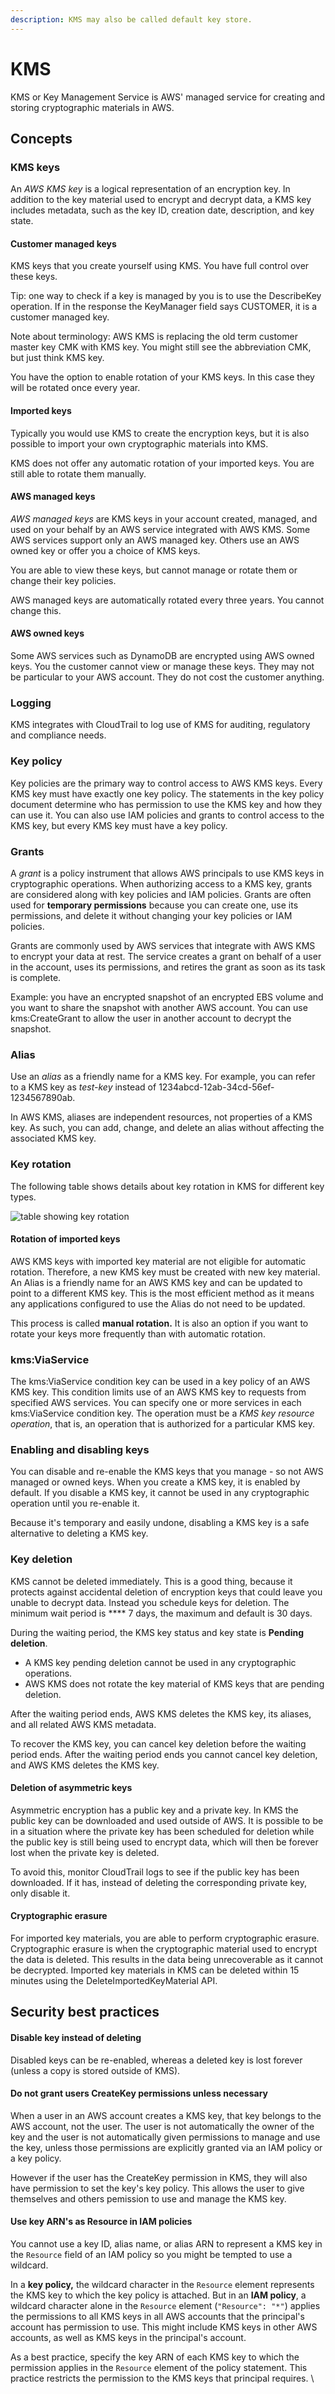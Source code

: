 ```yaml
---
description: KMS may also be called default key store.
---
```


# KMS

KMS or Key Management Service is AWS' managed service for creating and storing cryptographic materials in AWS.&#x20;

## Concepts&#x20;

### KMS keys

An _AWS KMS key_ is a logical representation of an encryption key. In addition to the key material used to encrypt and decrypt data, a KMS key includes metadata, such as the key ID, creation date, description, and key state.

#### Customer managed keys

KMS keys that you create yourself using KMS. You have full control over these keys.&#x20;

Tip: one way to check if a key is managed by you is to use the DescribeKey operation. If in the response the KeyManager field says CUSTOMER, it is a customer managed key.&#x20;

Note about terminology: AWS KMS is replacing the old term customer master key CMK with KMS key. You might still see the abbreviation CMK, but just think KMS key.&#x20;

You have the option to enable rotation of your KMS keys. In this case they will be rotated once every year.

#### Imported keys

Typically you would use KMS to create the encryption keys, but it is also possible to import your own cryptographic materials into KMS.&#x20;

KMS does not offer any automatic rotation of your imported keys. You are still able to rotate them manually.&#x20;

#### AWS managed keys

_AWS managed keys_ are KMS keys in your account created, managed, and used on your behalf by an AWS service integrated with AWS KMS. Some AWS services support only an AWS managed key. Others use an AWS owned key or offer you a choice of KMS keys.

You are able to view these keys, but cannot manage or rotate them or change their key policies.&#x20;

AWS managed keys are automatically rotated every three years. You cannot change this.

#### AWS owned keys

Some AWS services such as DynamoDB are encrypted using AWS owned keys. You the customer cannot view or manage these keys. They may not be particular to your AWS account. They do not cost the customer anything.&#x20;

### Logging

KMS integrates with CloudTrail to log use of KMS for auditing, regulatory and compliance needs.&#x20;

### Key policy

Key policies are the primary way to control access to AWS KMS keys. Every KMS key must have exactly one key policy. The statements in the key policy document determine who has permission to use the KMS key and how they can use it. You can also use IAM policies and grants to control access to the KMS key, but every KMS key must have a key policy.

### Grants

A _grant_ is a policy instrument that allows AWS principals to use KMS keys in cryptographic operations.  When authorizing access to a KMS key, grants are considered along with key policies and IAM policies. Grants are often used for **temporary permissions** because you can create one, use its permissions, and delete it without changing your key policies or IAM policies.

Grants are commonly used by AWS services that integrate with AWS KMS to encrypt your data at rest. The service creates a grant on behalf of a user in the account, uses its permissions, and retires the grant as soon as its task is complete.

Example: you have an encrypted snapshot of an encrypted EBS volume and you want to share the snapshot with another AWS account. You can use kms:CreateGrant to allow the user in another account to decrypt the snapshot.&#x20;

### Alias

Use an _alias_ as a friendly name for a KMS key. For example, you can refer to a KMS key as _test-key_ instead of 1234abcd-12ab-34cd-56ef-1234567890ab.

In AWS KMS, aliases are independent resources, not properties of a KMS key. As such, you can add, change, and delete an alias without affecting the associated KMS key.&#x20;

### Key rotation

The following table shows details about key rotation in KMS for different key types.&#x20;

![table showing key rotation](<../../../.gitbook/assets/image (3).png>)

#### Rotation of imported keys

AWS KMS keys with imported key material are not eligible for automatic rotation. Therefore, a new KMS key must be created with new key material. An Alias is a friendly name for an AWS KMS key and can be updated to point to a different KMS key. This is the most efficient method as it means any applications configured to use the Alias do not need to be updated.

This process is called **manual rotation.** It is also an option if you want to rotate your keys more frequently than with automatic rotation.

### kms:ViaService

The kms:ViaService condition key can be used in a key policy of an AWS KMS key. This condition limits use of an AWS KMS key to requests from specified AWS services. You can specify one or more services in each kms:ViaService condition key. The operation must be a _KMS key resource operation_, that is, an operation that is authorized for a particular KMS key.

### Enabling and disabling keys

You can disable and re-enable the KMS keys that you manage - so not AWS managed or owned keys. When you create a KMS key, it is enabled by default. If you disable a KMS key, it cannot be used in any cryptographic operation until you re-enable it.

Because it's temporary and easily undone, disabling a KMS key is a safe alternative to deleting a KMS key.

### Key deletion&#x20;

KMS cannot be deleted immediately. This is a good thing, because it protects against accidental deletion of encryption keys that could leave you unable to decrypt data. Instead you schedule keys for deletion. The minimum wait period is **** 7 days, the maximum and default is 30 days.&#x20;

During the waiting period, the KMS key status and key state is **Pending deletion**.

* A KMS key pending deletion cannot be used in any cryptographic operations.
* AWS KMS does not rotate the key material of KMS keys that are pending deletion.

After the waiting period ends, AWS KMS deletes the KMS key, its aliases, and all related AWS KMS metadata.

To recover the KMS key, you can cancel key deletion before the waiting period ends. After the waiting period ends you cannot cancel key deletion, and AWS KMS deletes the KMS key.

#### Deletion of asymmetric keys

Asymmetric encryption has a public key and a private key. In KMS the public key can be downloaded and used outside of AWS. It is possible to be in a situation where the private key has been scheduled for deletion while the public key is still being used to encrypt data, which will then be forever lost when the private key is deleted.&#x20;

To avoid this, monitor CloudTrail logs to see if the public key has been downloaded. If it has, instead of deleting the corresponding private key, only disable it.&#x20;

#### Cryptographic erasure

For imported key materials, you are able to perform cryptographic erasure. Cryptographic erasure is when the cryptographic material used to encrypt the data is deleted. This results in the data being unrecoverable as it cannot be decrypted. Imported key materials in KMS can be deleted within 15 minutes using the DeleteImportedKeyMaterial API.&#x20;

## Security best practices

#### Disable key instead of deleting

Disabled keys can be re-enabled, whereas a deleted key is lost forever (unless a copy is stored outside of KMS).&#x20;

#### Do not grant users CreateKey permissions unless necessary&#x20;

When a user in an AWS account creates a KMS key, that key belongs to the AWS account, not the user. The user is not automatically the owner of the key and the user is not automatically given permissions to manage and use the key, unless those permissions are explicitly granted via an IAM policy or a key policy.&#x20;

However if the user has the CreateKey permission in KMS, they will also have permission to set the key's key policy. This allows the user to give themselves and others pemission to use and manage the KMS key.&#x20;

#### Use key ARN's as Resource in IAM policies

You cannot use a key ID, alias name, or alias ARN to represent a KMS key in the `Resource` field of an IAM policy so you might be tempted to use a wildcard.&#x20;

In a **key policy,** the wildcard character in the `Resource` element represents the KMS key to which the key policy is attached. But in an **IAM policy**, a wildcard character alone in the `Resource` element (`"Resource": "*"`) applies the permissions to all KMS keys in all AWS accounts that the principal's account has permission to use. This might include KMS keys in other AWS accounts, as well as KMS keys in the principal's account.

As a best practice, specify the key ARN of each KMS key to which the permission applies in the `Resource` element of the policy statement. This practice restricts the permission to the KMS keys that principal requires. \
